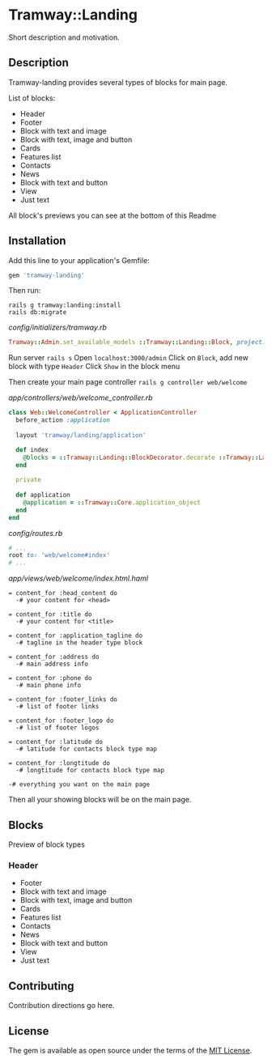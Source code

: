 # Tramway::Landing
Short description and motivation.

## Description

Tramway-landing provides several types of blocks for main page.

List of blocks:

* Header
* Footer
* Block with text and image
* Block with text, image and button
* Cards
* Features list
* Contacts
* News
* Block with text and button
* View
* Just text

All block's previews you can see at the bottom of this Readme

## Installation
Add this line to your application's Gemfile:

```ruby
gem 'tramway-landing'
```

Then run:

```shell
rails g tramway:landing:install
rails db:migrate
```

*config/initializers/tramway.rb*
```ruby
Tramway::Admin.set_available_models ::Tramway::Landing::Block, project: #{project_name_which_you_use_in_the_application}
```

Run server `rails s`
Open `localhost:3000/admin`
Click on `Block`, add new block with type `Header`
Click `Show` in the block menu

Then create your main page controller `rails g controller web/welcome`

*app/controllers/web/welcome_controller.rb*
```ruby
class Web::WelcomeController < ApplicationController
  before_action :application
  
  layout 'tramway/landing/application'

  def index
    @blocks = ::Tramway::Landing::BlockDecorator.decorate ::Tramway::Landing::Block.on_main_page
  end
  
  private
  
  def application
    @application = ::Tramway::Core.application_object
  end
end
```

*config/routes.rb*
```ruby
# ...
root to: 'web/welcome#index'
# ...
```

*app/views/web/welcome/index.html.haml*
```haml
= content_for :head_content do
  -# your content for <head>
  
= content_for :title do
  -# your content for <title>
  
= content_for :application_tagline do
  -# tagline in the header type block
  
= content_for :address do
  -# main address info

= content_for :phone do
  -# main phone info
  
= content_for :footer_links do
  -# list of footer links
  
= content_for :footer_logo do
  -# list of footer logos
  
= content_for :latitude do
  -# latitude for contacts block type map
  
= content_for :longtitude do
  -# longtitude for contacts block type map
  
-# everything you want on the main page
```

Then all your showing blocks will be on the main page.

## Blocks

Preview of block types

### Header



* Footer
* Block with text and image
* Block with text, image and button
* Cards
* Features list
* Contacts
* News
* Block with text and button
* View
* Just text

## Contributing
Contribution directions go here.

## License
The gem is available as open source under the terms of the [MIT License](http://opensource.org/licenses/MIT).
